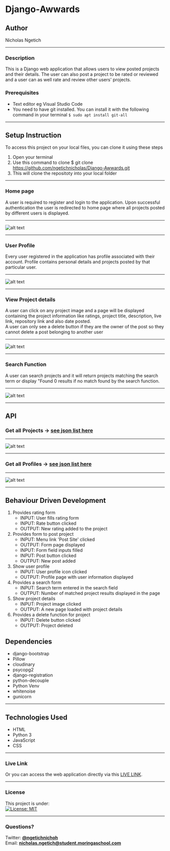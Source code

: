# Django-Awwards
## Author
Nicholas Ngetich
*****
### Description
This is a Django web application that allows users to view posted projects and their details. The user can also post a project to be rated or reviewed and a user can as well rate and review other users' projects.

### Prerequisites
* Text editor eg Visual Studio Code
* You need to have git installed. You can install it with the following command in your terminal
`$ sudo apt install git-all`
*****
## Setup Instruction
To access this project on your local files, you can clone it using these steps
1. Open your terminal
1. Use this command to clone $ git clone https://github.com/ngetichnicholas/Django-Awwards.git
1. This will clone the repositoty into your local folder
*****
### Home page
A user is required to register and login to the application. Upon successful authentication the user is redirected to home page where all projects posted by different users is displayed.
*****
![alt text](https://res.cloudinary.com/dbos9xidr/image/upload/v1626851061/screencapture-nick-awwards-herokuapp-2021-07-21-10_03_41_hqvi6f.png)
*****
### User Profile
Every user registered in the application has profile associated with their account. Profile contains personal details and projects posted by that particular user.
*****
![alt text](https://res.cloudinary.com/dbos9xidr/image/upload/v1626852798/screencapture-nick-awwards-herokuapp-users-3-2021-07-21-10_32_51_oodqfj.png)
*****
### View Project details
A user can click on any project image and a page will be displayed containing the project information like ratings, project title, description, live link, repository link and also date posted.  
A user can only see a delete button if they are the owner of the post so they cannot delete a post belonging to another user
*****
![alt text](https://res.cloudinary.com/dbos9xidr/image/upload/v1626852690/screencapture-nick-awwards-herokuapp-project-19-2021-07-21-10_31_02_kcpdku.png)
*****
### Search Function
A user can search projects and it will return projects matching the search term or display "Found 0 results if no match found by the search function.
*****
![alt text](https://res.cloudinary.com/dbos9xidr/image/upload/v1626852967/screencapture-nick-awwards-herokuapp-search-2021-07-21-10_35_46_llhqrm.png)
*****
## API
### Get all Projects -> [see json list here](https://nick-awwards.herokuapp.com/api/projects/?format=json)
*****
![alt text](https://res.cloudinary.com/dbos9xidr/image/upload/v1626789966/Screenshot_from_2021-07-20_17-00-32_ahsrlf.png)
*****
### Get all Profiles -> [see json list here](https://nick-awwards.herokuapp.com/api/profiles/?format=json)
*****
![alt text](https://res.cloudinary.com/dbos9xidr/image/upload/v1626789966/Screenshot_from_2021-07-20_17-05-34_m1uomy.png)
*****
## Behaviour Driven Development
1. Provides rating form
   - INPUT: User fills rating form
   - INPUT: Rate button clicked
   - OUTPUT: New rating added to the project
1. Provides form to post project 
   - INPUT: Menu link 'Post Site' clicked
   - OUTPUT: Form page displayed
   - INPUT: Form field inputs filled
   - INPUT: Post button clicked
   - OUTPUT: New post added
1. Show user profile 
   - INPUT: User profile icon clicked
   - OUTPUT: Profile page with user information displayed
1. Provides a search form
   - INPUT: Search term entered in the search field
   - OUTPUT: Number of matched project results displayed in the page
1. Show project details
   - INPUT: Project image clicked
   - OUTPUT: A new page loaded with project details
1. Provides a delete function for project
   - INPUT: Delete button clicked
   - OUTPUT: Project deleted
## Dependencies
* django-bootstrap
* Pillow
* cloudinary
* psycopg2
* django-registration
* python-decouple
* Python Venv
* whitenoise
* gunicorn
*****
## Technologies Used
* HTML
* Python 3
* JavaScript
* CSS
******
### Live Link
Or you can access the web application directly via this [LIVE LINK](https://nick-awwards.herokuapp.com/).
*****
### License
This project is under:  
[![License: MIT](https://img.shields.io/badge/License-MIT-yellow.svg)](/LICENSE)
*****
### Questions?
Twitter: **[@ngetichnichoh](https://twitter.com/ngetichnichoh)**  
Email: **[nicholas.ngetich@student.moringaschool.com](mailto:nicholas.ngetich@student.moringaschool.com)**
